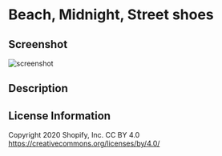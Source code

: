 # Beach, Midnight, Street shoes

## Screenshot

![screenshot](photo.jpg)

## Description

## License Information
Copyright 2020 Shopify, Inc. 
CC BY 4.0 https://creativecommons.org/licenses/by/4.0/
